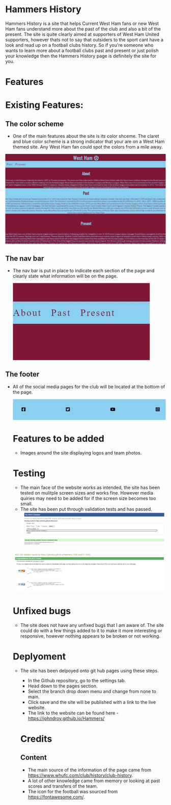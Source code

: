 # Hammers History 
Hammers History is a site that helps Current West Ham fans or new West Ham fans understand more about the past of the club and also a bit of the present. The site is quite clearly aimed at supporters of West Ham United supporters, however thats not to say that outsiders to the sport cant have a look and read up on a football clubs history. So if you're someone who wants to learn more about a football clubs past and present or just polish your knowledge then the Hammers History page is definitely the site for you.

# Features

# Existing Features:

## The color scheme
  * One of the main features about the site is its color shceme. The claret and blue color scheme is a strong indicator that your are on a West Ham themed site. Any West Ham fan could spot the colors from a mile away.

 ![image](assets/images/color.scheme.jpg)

 ## The nav bar 
 * The nav bar is put in place to indicate each section of the page and clearly state what information will be on the page. 

   ![image](assets/images/nav.jpg)

  ## The footer
  * All of the social media pages for the club will be located at the bottom of the page. 

     ![image](assets/images/footer.jpg)

     # Features to be added 
      * Images around the site displaying logos and team photos. 

      # Testing 
      * The main face of the website works as intended, the site has been tested on mulitple screen sizes and works fine. However media quiries may need to be added for if the screen size becomes too small. 
      * The site has been put through validation tests and has passed. 
      ![image](assets/images/html.validation.jpg)

      ![image](assets/images/css.validation.jpg)

      # Unfixed bugs
      * The site does not have any unfixed bugs that I am aware of. The site could do with a few things added to it to make it more interesting or responsive, however nothing appears to be broken or not working.

      # Deplyoment 
      * The site has been delpoyed onto git hub pages using these steps.
        * In the Github repository, go to the settings tab.
        * Head down to the pages section.
        * Select the branch drop down menu and change from none to main.
        * Click save and the site will be published with a link to the live website.
        * The link to the website can be found here - https://johndroy.github.io/Hammers/

        # Credits 
        
        ## Content 
        * The main source of the information of the page came from https://www.whufc.com/club/history/club-history.
        * A lot of other knowledge came from memory or looking at past scores and transfers of the team.
        * The icon for the football was sourced from https://fontawesome.com/.
        


